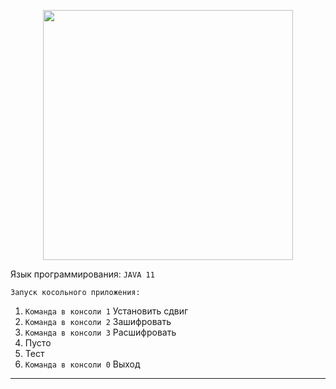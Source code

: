 <p align="center"><a href="https://www.oracle.com/cis/java/" target="_blank"><img src="https://www.oracle.com/a/ocom/img/rc30v1-java-se.png" width="400"></a></p>

Язык программирования: `JAVA 11`
```
Запуск косольного приложения:
```
1. `Команда в консоли 1` Установить сдвиг 
2. `Команда в консоли 2` Зашифровать 
3. `Команда в консоли 3` Расшифровать 
4. Пусто
5. Тест
6. `Команда в консоли 0` Выход
---
